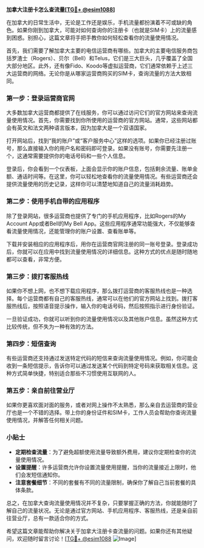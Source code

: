 **加拿大注册卡怎么查流量[[TG💪+ @esim1088](https://t.me/s/esim1088)]**

在加拿大的日常生活中，无论是工作还是娱乐，手机流量都扮演着不可或缺的角色。如果你刚到加拿大，可能对如何查询你的注册卡（也就是SIM卡）上的流量感到困惑。别担心，这篇文章将手把手教你如何轻松查看你的流量使用情况。

首先，我们需要了解加拿大主要的电信运营商有哪些。加拿大的主要电信服务商包括罗渣士（Rogers）、贝尔（Bell）和Telus，它们是三大巨头，几乎覆盖了全国大部分地区。此外，还有像Fido、Koodo等虚拟运营商，它们通常依赖于上述三大运营商的网络。无论你是从哪家运营商购买的SIM卡，查询流量的方法大致相同。

### **第一步：登录运营商官网**
大多数加拿大运营商都提供了在线服务，你可以通过访问它们的官方网站来查询流量使用情况。首先，你需要找到你所使用的运营商的官方网站。通常，这些网站都会有英文和法文两种语言版本，因为加拿大是一个双语国家。

打开网站后，找到“我的账户”或“客户服务中心”这样的选项。如果你已经注册过账号，那么直接输入你的用户名和密码即可登录。如果没有账号，你需要先注册一个，这通常需要提供你的电话号码和一些个人信息。

登录后，你会看到一个仪表板，上面会显示你的账户信息，包括剩余流量、账单金额、通话时间等。在这里，你可以轻松地查看你的流量使用情况。有些运营商还会提供流量使用的历史记录，这样你可以清楚地知道自己的流量消耗趋势。

### **第二步：使用手机自带的应用程序**
除了登录网站，很多运营商也提供了专门的手机应用程序，比如Rogers的My Account App或者Bell的My Bell App。这些应用程序通常功能强大，不仅能够查看流量使用情况，还能管理你的账户设置、查看账单等。

下载并安装相应的应用程序后，用你在运营商官网注册的同一账号登录。登录成功后，你就可以在应用中找到流量使用情况的详细信息。这种方式的优点是随时随地都可以查看，非常方便。

### **第三步：拨打客服热线**
如果你不想上网，也不想下载应用程序，那么拨打运营商的客服热线也是一种选择。每个运营商都有自己的客服热线，通常可以在他们的官方网站上找到。拨打客服热线后，按照语音提示操作，输入你的电话号码，然后按照指示进行身份验证。

一旦验证成功，你就可以听到你的流量使用情况以及其他账户信息。虽然这种方式比较传统，但不失为一种有效的方法。

### **第四步：短信查询**
有些运营商还支持通过发送特定代码的短信来查询流量使用情况。例如，你可能会收到一条短信提示，告诉你可以通过发送某个代码到特定号码来获取相关信息。这种方式简单快捷，特别适合那些不习惯使用互联网的人。

### **第五步：亲自前往营业厅**
如果你更喜欢面对面的服务，或者对网上操作不太熟悉，那么亲自去运营商的营业厅也是一个不错的选择。带上你的身份证件和SIM卡，工作人员会帮助你查询流量使用情况，并解答任何相关问题。

### **小贴士**
- **定期检查流量**：为了避免超额使用流量导致额外费用，建议你定期检查你的流量使用情况。
- **设置提醒**：许多运营商允许你设置流量使用提醒，当你的流量接近上限时，他们会发短信通知你。
- **注意套餐细节**：不同的套餐有不同的流量限制，确保你了解自己当前套餐的具体条款。

总之，在加拿大查询流量使用情况并不复杂，只要掌握正确的方法，你就能随时了解自己的流量状况。无论是通过官方网站、手机应用程序、客服热线，还是亲自前往营业厅，总有一款适合你的方式。

希望这篇文章能帮助你解决关于加拿大注册卡查流量的问题。如果你还有其他疑问，欢迎随时留言讨论！[[TG💪+ @esim1088](https://t.me/s/esim1088) ![Image](https://i.postimg.cc/4NQfJmqS/Snipaste-2025-05-13-00-14-12.png)]